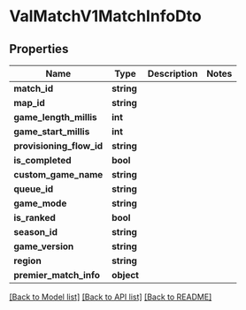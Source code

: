 # ValMatchV1MatchInfoDto

## Properties
Name | Type | Description | Notes
------------ | ------------- | ------------- | -------------
**match_id** | **string** |  | 
**map_id** | **string** |  | 
**game_length_millis** | **int** |  | 
**game_start_millis** | **int** |  | 
**provisioning_flow_id** | **string** |  | 
**is_completed** | **bool** |  | 
**custom_game_name** | **string** |  | 
**queue_id** | **string** |  | 
**game_mode** | **string** |  | 
**is_ranked** | **bool** |  | 
**season_id** | **string** |  | 
**game_version** | **string** |  | 
**region** | **string** |  | 
**premier_match_info** | **object** |  | 

[[Back to Model list]](../README.md#documentation-for-models) [[Back to API list]](../README.md#documentation-for-api-endpoints) [[Back to README]](../README.md)


